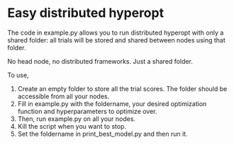 # Easy distributed hyperopt

The code in example.py allows you to run distributed
hyperopt with only a shared folder: all trials
will be stored and shared between nodes using that folder.

No head node, no distributed frameworks. Just a shared
folder.

To use, 
1. Create an empty folder to store all the trial scores. The
folder should be accessible from all your nodes.
2. Fill in example.py with the foldername, your desired
optimization function and hyperparameters to optimize over.
3. Then, run example.py on all your nodes.
4. Kill the script when you want to stop.
5. Set the foldername in print_best_model.py and then run it.

